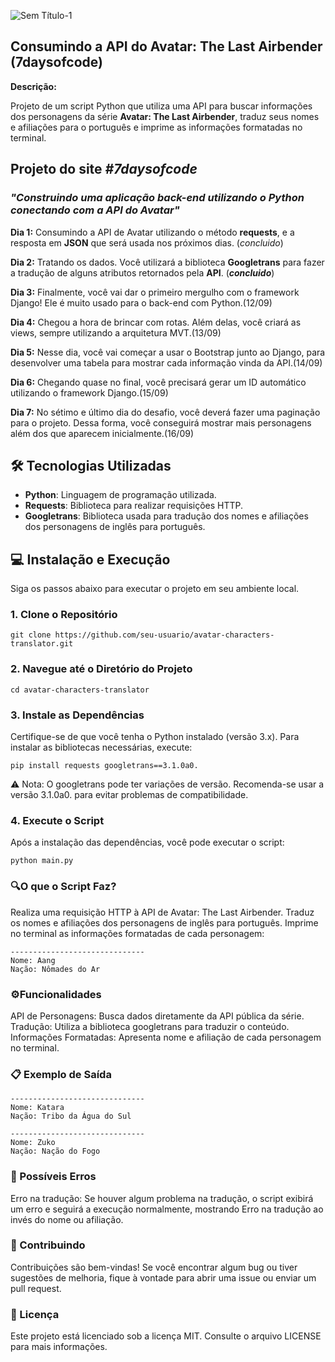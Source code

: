 ![Sem Título-1](https://github.com/user-attachments/assets/b8d5e450-8365-4f43-8506-924d9d89c61d)
## Consumindo a API do Avatar: The Last Airbender (7daysofcode)

**Descrição:**

Projeto de um script Python que utiliza uma API para buscar informações dos personagens da série **Avatar: The Last Airbender**, traduz seus nomes e afiliações para o português e imprime as informações formatadas no terminal.



## **Projeto do site _#7daysofcode_**
### _"Construindo uma aplicação back-end utilizando o Python conectando com a API do Avatar"_

**Dia 1:** Consumindo a API de Avatar utilizando o método **requests**, e a resposta em **JSON** que será usada nos próximos dias. (_concluido_)

**Dia 2:** Tratando os dados. Você utilizará a biblioteca **Googletrans** para fazer a tradução de alguns atributos retornados pela **API**. (_**concluido**_)

**Dia 3:** Finalmente, você vai dar o primeiro mergulho com o framework Django! Ele é muito usado para o back-end com Python.(12/09)

**Dia 4:** Chegou a hora de brincar com rotas. Além delas, você criará as views, sempre utilizando a arquitetura MVT.(13/09)

**Dia 5:** Nesse dia, você vai começar a usar o Bootstrap junto ao Django, para desenvolver uma tabela para mostrar cada informação vinda da API.(14/09)

**Dia 6:** Chegando quase no final, você precisará gerar um ID automático utilizando o framework Django.(15/09)

**Dia 7:** No sétimo e último dia do desafio, você deverá fazer uma paginação para o projeto. Dessa forma, você conseguirá mostrar mais personagens além dos que aparecem inicialmente.(16/09)


## 🛠 Tecnologias Utilizadas

- **Python**: Linguagem de programação utilizada.
- **Requests**: Biblioteca para realizar requisições HTTP.
- **Googletrans**: Biblioteca usada para tradução dos nomes e afiliações dos personagens de inglês para português.

## 💻 Instalação e Execução

Siga os passos abaixo para executar o projeto em seu ambiente local.

### 1. Clone o Repositório

```
git clone https://github.com/seu-usuario/avatar-characters-translator.git
```


### 2. Navegue até o Diretório do Projeto

```
cd avatar-characters-translator
```
### 3. Instale as Dependências
   
Certifique-se de que você tenha o Python instalado (versão 3.x). Para instalar as bibliotecas necessárias, execute:
```
pip install requests googletrans==3.1.0a0.
```
⚠️ Nota: O googletrans pode ter variações de versão. Recomenda-se usar a versão 3.1.0a0. para evitar problemas de compatibilidade.

### 4. Execute o Script
Após a instalação das dependências, você pode executar o script:

```
python main.py
```

### **🔍O que o Script Faz?**

Realiza uma requisição HTTP à API de Avatar: The Last Airbender.
Traduz os nomes e afiliações dos personagens de inglês para português.
Imprime no terminal as informações formatadas de cada personagem:

```
------------------------------
Nome: Aang
Nação: Nômades do Ar
```

### **⚙️Funcionalidades**

API de Personagens: Busca dados diretamente da API pública da série.
Tradução: Utiliza a biblioteca googletrans para traduzir o conteúdo.
Informações Formatadas: Apresenta nome e afiliação de cada personagem no terminal.

### **📋 Exemplo de Saída**

```
------------------------------
Nome: Katara
Nação: Tribo da Água do Sul

------------------------------
Nome: Zuko
Nação: Nação do Fogo
```

### **🚨 Possíveis Erros**
Erro na tradução: Se houver algum problema na tradução, o script exibirá um erro e seguirá a execução normalmente, mostrando Erro na tradução ao invés do nome ou afiliação.

### **🔧 Contribuindo**
Contribuições são bem-vindas! Se você encontrar algum bug ou tiver sugestões de melhoria, fique à vontade para abrir uma issue ou enviar um pull request.

### **📄 Licença**
Este projeto está licenciado sob a licença MIT. Consulte o arquivo LICENSE para mais informações.
